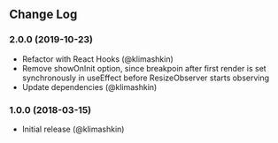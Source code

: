 ## Change Log

### 2.0.0 (2019-10-23)
- Refactor with React Hooks (@klimashkin)
- Remove showOnInit option, since breakpoin after first render is set synchronously in useEffect before ResizeObserver starts observing
- Update dependencies (@klimashkin)

### 1.0.0 (2018-03-15)
- Initial release (@klimashkin)